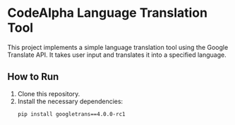 # CodeAlpha Language Translation Tool

This project implements a simple language translation tool using the Google Translate API. It takes user input and translates it into a specified language.

## How to Run
1. Clone this repository.
2. Install the necessary dependencies:
   ```bash
   pip install googletrans==4.0.0-rc1
